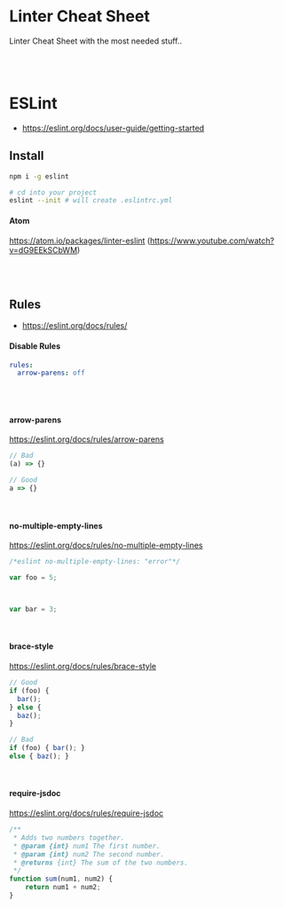 # Linter Cheat Sheet
Linter Cheat Sheet with the most needed stuff..


<br><br>

# ESLint
- https://eslint.org/docs/user-guide/getting-started

## Install

```bash
npm i -g eslint

# cd into your project
eslint --init # will create .eslintrc.yml
```

#### Atom
https://atom.io/packages/linter-eslint (https://www.youtube.com/watch?v=dG9EEkSCbWM)

<br><br>

## Rules
- https://eslint.org/docs/rules/


#### Disable Rules
```yaml
rules:
  arrow-parens: off
``` 
<br><br>

#### arrow-parens
https://eslint.org/docs/rules/arrow-parens
```javascript
// Bad
(a) => {}

// Good
a => {}
```

<br>

#### no-multiple-empty-lines
https://eslint.org/docs/rules/no-multiple-empty-lines
```javascript
/*eslint no-multiple-empty-lines: "error"*/

var foo = 5;



var bar = 3;
```

<br>

#### brace-style
https://eslint.org/docs/rules/brace-style
```javascript
// Good
if (foo) {
  bar();
} else {
  baz();
}

// Bad
if (foo) { bar(); }
else { baz(); }
```

<br>

#### require-jsdoc
https://eslint.org/docs/rules/require-jsdoc
```javascript
/**
 * Adds two numbers together.
 * @param {int} num1 The first number.
 * @param {int} num2 The second number.
 * @returns {int} The sum of the two numbers.
 */
function sum(num1, num2) {
    return num1 + num2;
}
```
